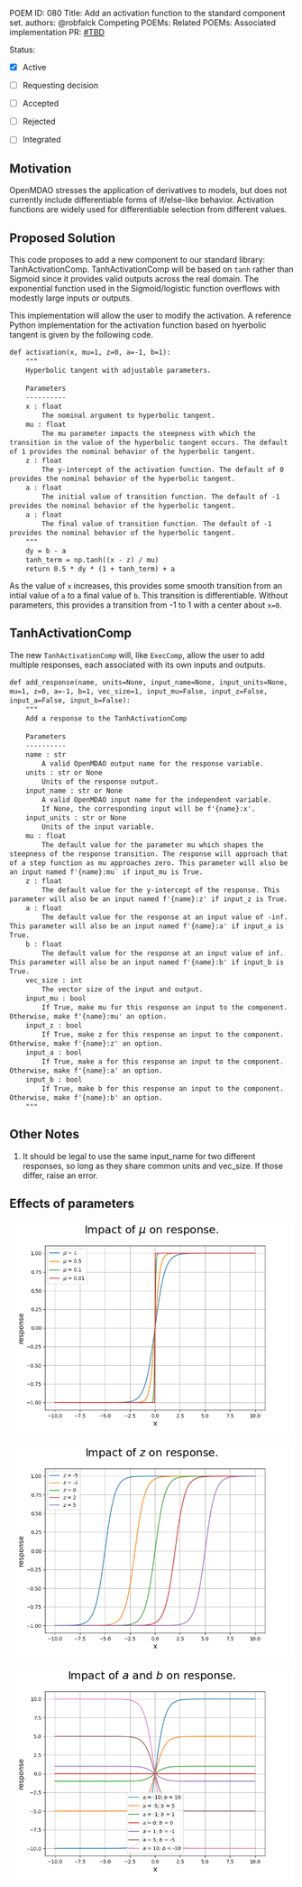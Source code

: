 POEM ID: 080
Title: Add an activation function to the standard component set.
authors: @robfalck
Competing POEMs:
Related POEMs:
Associated implementation PR: [#TBD](https://github.com/OpenMDAO/OpenMDAO/pulls)

Status:

- [x] Active
- [ ] Requesting decision
- [ ] Accepted
- [ ] Rejected
- [ ] Integrated


## Motivation

OpenMDAO stresses the application of derivatives to models, but does not currently include differentiable forms of if/else-like behavior.
Activation functions are widely used for differentiable selection from different values.

## Proposed Solution

This code proposes to add a new component to our standard library: TanhActivationComp. TanhActivationComp will be based on `tanh` rather than Sigmoid since it provides valid outputs across the real domain. The exponential function used in the Sigmoid/logistic function overflows with modestly large inputs or outputs.

This implementation will allow the user to modify the activation.
A reference Python implementation for the activation function based on hyerbolic tangent is given by the following code.

```
def activation(x, mu=1, z=0, a=-1, b=1):
    """
    Hyperbolic tangent with adjustable parameters.

    Parameters
    ----------
    x : float
        The nominal argument to hyperbolic tangent.
    mu : float
        The mu parameter impacts the steepness with which the transition in the value of the hyperbolic tangent occurs. The default of 1 provides the nominal behavior of the hyperbolic tangent.
    z : float
        The y-intercept of the activation function. The default of 0 provides the nominal behavior of the hyperbolic tangent.
    a : float
        The initial value of transition function. The default of -1 provides the nominal behavior of the hyperbolic tangent.
    a : float
        The final value of transition function. The default of -1 provides the nominal behavior of the hyperbolic tangent.
    """
    dy = b - a
    tanh_term = np.tanh((x - z) / mu)
    return 0.5 * dy * (1 + tanh_term) + a
```

As the value of `x` increases, this provides some smooth transition from an intial value of `a` to a final value of `b`. This transition is differentiable. Without parameters, this provides a transition from -1 to 1 with a center about `x=0`.

## TanhActivationComp

The new `TanhActivationComp` will, like `ExecComp`, allow the user to add multiple responses, each associated with its own inputs and outputs.

```
def add_response(name, units=None, input_name=None, input_units=None, mu=1, z=0, a=-1, b=1, vec_size=1, input_mu=False, input_z=False, input_a=False, input_b=False):
    """
    Add a response to the TanhActivationComp

    Parameters
    ----------
    name : str
        A valid OpenMDAO output name for the response variable.
    units : str or None
        Units of the response output.
    input_name : str or None
        A valid OpenMDAO input name for the independent variable.
        If None, the corresponding input will be f'{name}:x'.
    input_units : str or None
        Units of the input variable.
    mu : float
        The default value for the parameter mu which shapes the steepness of the response transition. The response will approach that of a step function as mu approaches zero. This parameter will also be an input named f'{name}:mu` if input_mu is True.
    z : float
        The default value for the y-intercept of the response. This parameter will also be an input named f'{name}:z' if input_z is True.
    a : float
        The default value for the response at an input value of -inf. This parameter will also be an input named f'{name}:a' if input_a is True.
    b : float
        The default value for the response at an input value of inf. This parameter will also be an input named f'{name}:b' if input_b is True.
    vec_size : int
        The vector size of the input and output.
    input_mu : bool
        If True, make mu for this response an input to the component. Otherwise, make f'{name}:mu' an option.
    input_z : bool
        If True, make z for this response an input to the component. Otherwise, make f'{name}:z' an option.
    input_a : bool
        If True, make a for this response an input to the component. Otherwise, make f'{name}:a' an option.
    input_b : bool
        If True, make b for this response an input to the component. Otherwise, make f'{name}:b' an option.
    """
```

## Other Notes

1. It should be legal to use the same input_name for two different responses, so long as they share common units and vec_size. If those differ, raise an error.

## Effects of parameters

![Impact of $\mu$](POEM_080/tanh_mu_impact.png)


![Impact of $z$](POEM_080/tanh_z_impact.png)


![Impact of $a$ and $b$](POEM_080/tanh_ab_impact.png)